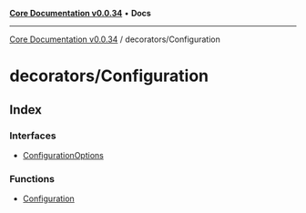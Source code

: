 [**Core Documentation v0.0.34**](../../README.md) • **Docs**

***

[Core Documentation v0.0.34](../../modules.md) / decorators/Configuration

# decorators/Configuration

## Index

### Interfaces

- [ConfigurationOptions](interfaces/ConfigurationOptions.md)

### Functions

- [Configuration](functions/Configuration.md)
